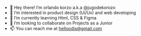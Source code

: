 - 👋 Hey there! I’m orlando korzo a.k.a @jugodekorozo
- 👀 I’m interested in product design (Ui/Ux) and web developing
- 🌱 I’m currently learning Html, CSS & Figma
- 💞️ I’m looking to collaborate on Projects as a Junior
- 📫 You can reach me at helloodis@gmail.com
